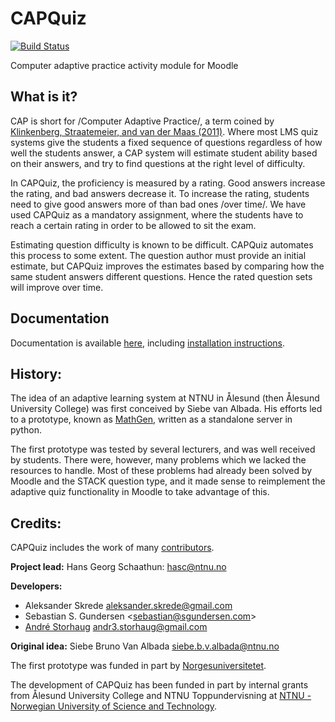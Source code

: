 # CAPQuiz
[![Build Status](https://travis-ci.org/KQMATH/moodle-mod_capquiz.svg?branch=master)](https://travis-ci.org/KQMATH/moodle-mod_capquiz)

Computer adaptive practice activity module for Moodle

## What is it?

CAP is short for /Computer Adaptive Practice/, a term coined by [Klinkenberg, Straatemeier, and van der Maas (2011)](https://www.sciencedirect.com/science/article/pii/S0360131511000418). Where most LMS quiz systems give the students a fixed sequence of questions regardless of how well the students answer, a CAP system will estimate student ability based on their answers, and try to find questions at the right level of difficulty.

In CAPQuiz, the proficiency is measured by a rating.  Good answers increase the rating, and bad answers decrease it.  To increase the rating, students need to give good answers more of than bad ones /over time/.  We have used CAPQuiz as a mandatory assignment, where the students have to reach a certain rating in order to be allowed to sit the exam.

Estimating question difficulty is known to be difficult. CAPQuiz automates this process to some extent. The question author must provide an initial estimate, but CAPQuiz improves the estimates based by comparing how the same student answers different questions. Hence the rated question sets will improve over time.

## Documentation
Documentation is available [here](https://github.com/KQMATH/moodle-mod_capquiz/wiki), including [installation instructions](https://github.com/KQMATH/moodle-mod_capquiz/wiki/Installation-instructions).

## History:
The idea of an adaptive learning system at NTNU in Ålesund (then Ålesund University College) was first conceived by Siebe van Albada.  His efforts led to a prototype, known as [MathGen](https://github.com/MathGen/oppgavegenerator), written as a standalone server in python.

The first prototype was tested by several lecturers, and was well received by students. There were, however, many problems which we lacked the resources to handle. Most of these problems had already been solved by Moodle and the STACK question type, and it made sense to reimplement the adaptive quiz functionality in Moodle to take advantage of this.

## Credits:
CAPQuiz includes the work of many [contributors](https://github.com/KQMATH/moodle-mod_capquiz/wiki/Credits).

**Project lead:** Hans Georg Schaathun: <hasc@ntnu.no>

**Developers:**
* Aleksander Skrede <aleksander.skrede@gmail.com>
* Sebastian S. Gundersen <<sebastian@sgundersen.com>>
* [André Storhaug](https://github.com/andstor) <andr3.storhaug@gmail.com>

**Original idea:**
Siebe Bruno Van Albada <siebe.b.v.albada@ntnu.no>

The first prototype was funded in part by
[Norgesuniversitetet](https://norgesuniversitetet.no/).

The development of CAPQuiz has been funded in part by internal grants from Ålesund University College and NTNU Toppundervisning at [NTNU - Norwegian University of Science and Technology](http://www.ntnu.no).
